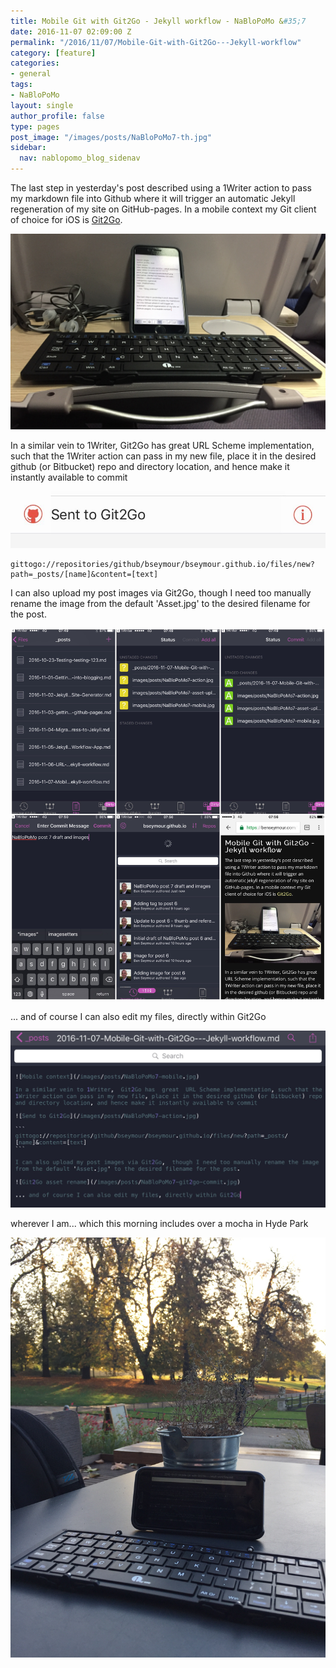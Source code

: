 ```yaml
---
title: Mobile Git with Git2Go - Jekyll workflow - NaBloPoMo &#35;7
date: 2016-11-07 02:09:00 Z
permalink: "/2016/11/07/Mobile-Git-with-Git2Go---Jekyll-workflow"
category: [feature]
categories:
- general
tags:
- NaBloPoMo
layout: single
author_profile: false
type: pages
post_image: "/images/posts/NaBloPoMo7-th.jpg"
sidebar:
  nav: nablopomo_blog_sidenav
---
```


The last step in yesterday's post described using a 1Writer action to pass my markdown file into Github where it will trigger an automatic Jekyll regeneration of my site on GitHub-pages. In a mobile context my Git client of choice for iOS is [Git2Go](http://git2go.com/).

![Mobile context](/images/posts/NaBloPoMo7-mobile.jpg)   

In a similar vein to 1Writer,  Git2Go has  great  URL Scheme implementation, such that the 1Writer action can pass in my new file, place it in the desired github (or Bitbucket) repo and directory location, and hence make it instantly available to commit

![Send to Git2Go](/images/posts/NaBloPoMo7-action.jpg)

```
gittogo://repositories/github/bseymour/bseymour.github.io/files/new?path=_posts/[name]&content=[text]
```

I can also upload my post images via Git2Go,  though I need too manually rename the image from the default 'Asset.jpg' to the desired filename for the post.

![Git2Go asset rename](/images/posts/NaBloPoMo7-git2go-commit.jpg)

... and of course I can also edit my files, directly within Git2Go

![Git2Go edit](/images/posts/NaBloPoMo7-edit.jpg)

wherever I am... which this morning includes over a mocha in Hyde Park

![mobile in hyde park](/images/posts/NaBloPoMo7-hyde-park.jpg)

